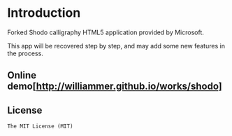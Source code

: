 # Introduction
Forked Shodo calligraphy HTML5 application provided by Microsoft.

This app will be recovered step by step, and may add some new features in the process.

## Online demo[http://williammer.github.io/works/shodo]

## License
	The MIT License (MIT)
